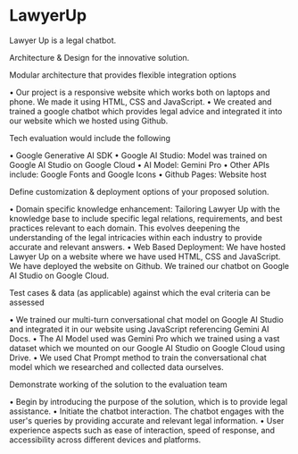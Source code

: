 # LawyerUp
Lawyer Up is a legal chatbot.

Architecture & Design for the innovative solution.

Modular architecture that provides flexible integration options

• Our project is a responsive website which works both on laptops and phone. We made it using HTML, CSS and JavaScript. • We created and trained a google chatbot which provides legal advice and integrated it into our website which we hosted using Github.

Tech evaluation would include the following

• Google Generative AI SDK • Google AI Studio: Model was trained on Google AI Studio on Google Cloud • AI Model: Gemini Pro • Other APIs include: Google Fonts and Google Icons • Github Pages: Website host

Define customization & deployment options of your proposed solution.

• Domain specific knowledge enhancement: Tailoring Lawyer Up with the knowledge base to include specific legal relations, requirements, and best practices relevant to each domain. This evolves deepening the understanding of the legal intricacies within each industry to provide accurate and relevant answers. • Web Based Deployment: We have hosted Lawyer Up on a website where we have used HTML, CSS and JavaScript. We have deployed the website on Github. We trained our chatbot on Google AI Studio on Google Cloud.

Test cases & data (as applicable) against which the eval criteria can be assessed

• We trained our multi-turn conversational chat model on Google AI Studio and integrated it in our website using JavaScript referencing Gemini AI Docs. • The AI Model used was Gemini Pro which we trained using a vast dataset which we mounted on our Google AI Studio on Google Cloud using Drive. • We used Chat Prompt method to train the conversational chat model which we researched and collected data ourselves.

Demonstrate working of the solution to the evaluation team

• Begin by introducing the purpose of the solution, which is to provide legal assistance. • Initiate the chatbot interaction. The chatbot engages with the user's queries by providing accurate and relevant legal information. • User experience aspects such as ease of interaction, speed of response, and accessibility across different devices and platforms.
